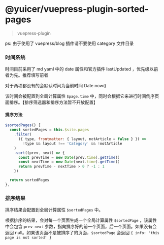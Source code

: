 # @yuicer/vuepress-plugin-sorted-pages

> vuepress-plugin

ps: 由于使用了 vuepress/blog 插件请不要使用 category 文件目录

### 时间系统

时间目前采用了 md yaml 中的 date 属性和官方插件 lastUpdated ，优先级以前者为先。推荐填写前者

对于两项都没有的会默认时间为当前时间 Date.now()

该时间会被配置到全局计算属性 `$page.time` 中，同时会根据它来进行时间倒序页面排序。【排序筛选器和排序方法暂不开放配置】

#### 排序方法

```js
$sortedPages() {
  const sortedPages = this.$site.pages
    .filter(
      ({ type, frontmatter: { layout, notArticle = false } }) =>
        !type && layout !== 'Category' && !notArticle
    )
    .sort((prev, next) => {
      const prevTime = new Date(prev.time).getTime()
      const nextTime = new Date(next.time).getTime()
      return prevTime - nextTime > 0 ? -1 : 1
    })

  return sortedPages
},
```

### 排序结果

排序结果会配置到全局计算属性 `$sortedPages` 中。

根据排序的结果，会对每一个页面生成一个全局计算属性 `$sortedPage` ，该属性中会包含 `prev next` 参数，指向排序好的前一个页面，后一个页面。如果没有会返回 null。如果该页面不是被排序了的页面，`$sortedPage` 会返回 `{ info: 'this page is not sorted' }`
